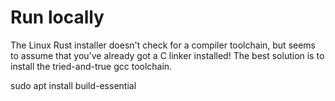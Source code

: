 # Run locally

The Linux Rust installer doesn't check for a compiler toolchain, but seems to assume that you've already got a C linker installed! The best solution is to install the tried-and-true gcc toolchain.

  sudo apt install build-essential
